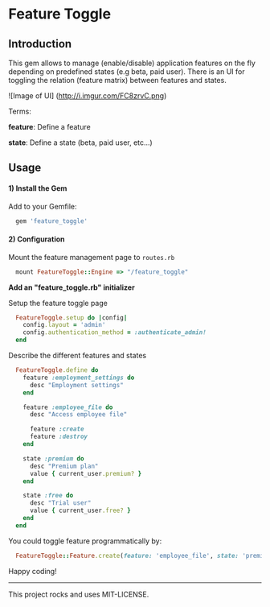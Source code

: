 # Feature Toggle

## Introduction

This gem allows to manage (enable/disable) application features on the fly depending on predefined states (e.g beta, paid user).
There is an UI for toggling the relation (feature matrix) between features and states.

![Image of UI]
(http://i.imgur.com/FC8zrvC.png)


Terms:

**feature**: Define a feature

**state**: Define a state (beta, paid user, etc...)

## Usage

#### 1) Install the Gem

Add to your Gemfile:
```ruby
  gem 'feature_toggle'
```

#### 2) Configuration

Mount the feature management page to `routes.rb`

```ruby
  mount FeatureToggle::Engine => "/feature_toggle"
```

**Add an "feature_toggle.rb" initializer**

Setup the feature toggle page

```ruby
  FeatureToggle.setup do |config|
    config.layout = 'admin'
    config.authentication_method = :authenticate_admin!
  end
```

Describe the different features and states

```ruby
  FeatureToggle.define do
    feature :employment_settings do
      desc "Employment settings"
    end

    feature :employee_file do
      desc "Access employee file"

      feature :create
      feature :destroy
    end

    state :premium do
      desc "Premium plan"
      value { current_user.premium? }
    end

    state :free do
      desc "Trial user"
      value { current_user.free? }
    end
  end

```

You could toggle feature programmatically by:

```ruby
  FeatureToggle::Feature.create(feature: 'employee_file', state: 'premium', enable: true)
```

Happy coding!

--------

This project rocks and uses MIT-LICENSE.
